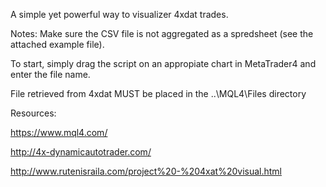 A simple yet powerful way to visualizer 4xdat trades.

Notes:
Make sure the CSV file is not aggregated as a spredsheet (see the attached example file).

To start, simply drag the script on an appropiate chart in MetaTrader4 and enter the file name.

File retrieved from 4xdat MUST be placed in the \..\MQL4\Files directory

Resources:

https://www.mql4.com/ 

http://4x-dynamicautotrader.com/ 

http://www.rutenisraila.com/project%20-%204xat%20visual.html

